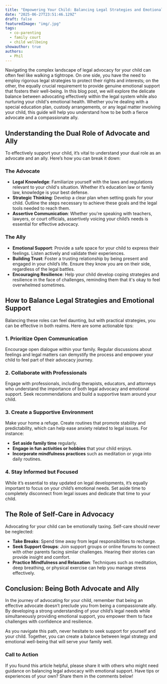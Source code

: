 ```yaml
---
title: "Empowering Your Child: Balancing Legal Strategies and Emotional Support in Advocacy"
date: "2025-06-27T23:51:46.129Z"
draft: false
featuredImage: "img/.jpg"
tags:
  - co-parenting
  - family court
  - child wellbeing
showauthor: true
authors:
  - Phil
---
```




Navigating the complex landscape of legal advocacy for your child can often feel like walking a tightrope. On one side, you have the need to employ rigorous legal strategies to protect their rights and interests; on the other, the equally crucial requirement to provide genuine emotional support that fosters their well-being. In this blog post, we will explore the delicate balance between advocating effectively within the legal system while also nurturing your child's emotional health. Whether you’re dealing with a special education plan, custody arrangements, or any legal matter involving your child, this guide will help you understand how to be both a fierce advocate and a compassionate ally.

## Understanding the Dual Role of Advocate and Ally

To effectively support your child, it’s vital to understand your dual role as an advocate and an ally. Here’s how you can break it down:

### The Advocate
- **Legal Knowledge**: Familiarize yourself with the laws and regulations relevant to your child's situation. Whether it’s education law or family law, knowledge is your best defense.
- **Strategic Thinking**: Develop a clear plan when setting goals for your child. Outline the steps necessary to achieve these goals and the legal tools needed to reach them.
- **Assertive Communication**: Whether you're speaking with teachers, lawyers, or court officials, assertively voicing your child’s needs is essential for effective advocacy.

### The Ally  
- **Emotional Support**: Provide a safe space for your child to express their feelings. Listen actively and validate their experiences.
- **Building Trust**: Foster a trusting relationship by being present and engaged in your child’s life. Ensure they know you are on their side, regardless of the legal battles.
- **Encouraging Resilience**: Help your child develop coping strategies and resilience in the face of challenges, reminding them that it's okay to feel overwhelmed sometimes.

## How to Balance Legal Strategies and Emotional Support

Balancing these roles can feel daunting, but with practical strategies, you can be effective in both realms. Here are some actionable tips:

### 1. Prioritize Open Communication  
Encourage open dialogue within your family. Regular discussions about feelings and legal matters can demystify the process and empower your child to feel part of their advocacy journey.

### 2. Collaborate with Professionals  
Engage with professionals, including therapists, educators, and attorneys who understand the importance of both legal advocacy and emotional support. Seek recommendations and build a supportive team around your child.

### 3. Create a Supportive Environment  
Make your home a refuge. Create routines that promote stability and predictability, which can help ease anxiety related to legal issues. For instance:
- **Set aside family time** regularly.
- **Engage in fun activities or hobbies** that your child enjoys.
- **Incorporate mindfulness practices** such as meditation or yoga into daily routines.

### 4. Stay Informed but Focused
While it’s essential to stay updated on legal developments, it’s equally important to focus on your child’s emotional needs. Set aside time to completely disconnect from legal issues and dedicate that time to your child.

## The Role of Self-Care in Advocacy

Advocating for your child can be emotionally taxing. Self-care should never be neglected:
- **Take Breaks**: Spend time away from legal responsibilities to recharge. 
- **Seek Support Groups**: Join support groups or online forums to connect with other parents facing similar challenges. Hearing their stories can provide insight and comfort.
- **Practice Mindfulness and Relaxation**: Techniques such as meditation, deep breathing, or physical exercise can help you manage stress effectively.

## Conclusion: Being Both Advocate and Ally

In the journey of advocating for your child, remember that being an effective advocate doesn’t preclude you from being a compassionate ally. By developing a strong understanding of your child’s legal needs while simultaneously providing emotional support, you empower them to face challenges with confidence and resilience. 

As you navigate this path, never hesitate to seek support for yourself and your child. Together, you can create a balance between legal strategy and emotional well-being that will serve your family well. 

### Call to Action
If you found this article helpful, please share it with others who might need guidance on balancing legal advocacy with emotional support. Have tips or experiences of your own? Share them in the comments below!

